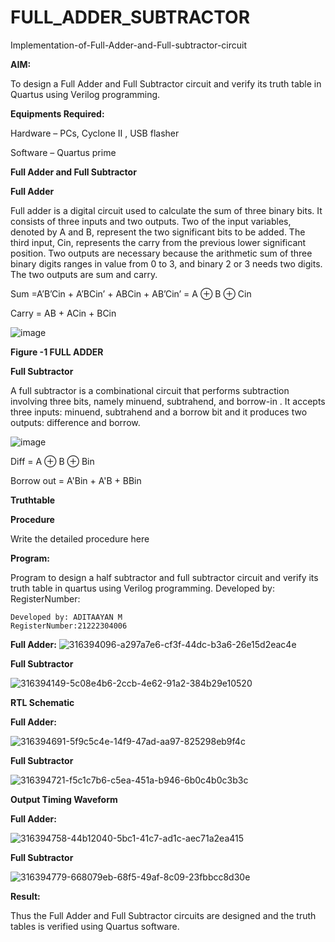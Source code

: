 # FULL_ADDER_SUBTRACTOR

Implementation-of-Full-Adder-and-Full-subtractor-circuit

**AIM:**

To design a Full Adder and Full Subtractor circuit and verify its truth table in Quartus using Verilog programming.

**Equipments Required:**

Hardware – PCs, Cyclone II , USB flasher

Software – Quartus prime

**Full Adder and Full Subtractor**

**Full Adder**

Full adder is a digital circuit used to calculate the sum of three binary bits. It consists of three inputs and two outputs. Two of the input variables, denoted by A and B, represent the two significant bits to be added. The third input, Cin, represents the carry from the previous lower significant position. Two outputs are necessary because the arithmetic sum of three binary digits ranges in value from 0 to 3, and binary 2 or 3 needs two digits. The two outputs are sum and carry.

Sum =A’B’Cin + A’BCin’ + ABCin + AB’Cin’ = A ⊕ B ⊕ Cin 

Carry = AB + ACin + BCin

![image](https://github.com/naavaneetha/FULL_ADDER_SUBTRACTOR/assets/154305477/0f30ba51-5ffb-4198-845f-18e054f675e7)

**Figure -1 FULL ADDER**

**Full Subtractor**

A full subtractor is a combinational circuit that performs subtraction involving three bits, namely minuend, subtrahend, and borrow-in . It accepts three inputs: minuend, subtrahend and a borrow bit and it produces two outputs: difference and borrow.

![image](https://github.com/naavaneetha/FULL_ADDER_SUBTRACTOR/assets/154305477/02b24f51-ab51-4304-9ad6-7b81ffc1ead5)

Diff = A ⊕ B ⊕ Bin 

Borrow out = A'Bin + A'B + BBin

**Truthtable**

**Procedure**

Write the detailed procedure here

**Program:**

Program to design a half subtractor and full subtractor circuit and verify its truth table in quartus using Verilog programming. Developed by: RegisterNumber:
```
Developed by: ADITAAYAN M
RegisterNumber:21222304006
```

**Full Adder:**
![316394096-a297a7e6-cf3f-44dc-b3a6-26e15d2eac4e](https://github.com/Aditaayan/FULL_ADDER_SUBTRACTOR/assets/147473394/b1635526-c14d-4639-9b8c-39d93eeb9516)




**Full Subtractor**


![316394149-5c08e4b6-2ccb-4e62-91a2-384b29e10520](https://github.com/Aditaayan/FULL_ADDER_SUBTRACTOR/assets/147473394/e01b6e8a-4d37-43fe-a7d1-938f5945aa37)


**RTL Schematic**

**Full Adder:**

![316394691-5f9c5c4e-14f9-47ad-aa97-825298eb9f4c](https://github.com/Aditaayan/FULL_ADDER_SUBTRACTOR/assets/147473394/ded4055d-9f6a-424b-9922-78a85e729181)

**Full Subtractor**

![316394721-f5c1c7b6-c5ea-451a-b946-6b0c4b0c3b3c](https://github.com/Aditaayan/FULL_ADDER_SUBTRACTOR/assets/147473394/9980ec17-7b56-4433-82c8-13e718396d29)

**Output Timing Waveform**

**Full Adder:**

![316394758-44b12040-5bc1-41c7-ad1c-aec71a2ea415](https://github.com/Aditaayan/FULL_ADDER_SUBTRACTOR/assets/147473394/c95bf5ef-2431-40ba-9994-e043bdb08fe4)


**Full Subtractor**

![316394779-668079eb-68f5-49af-8c09-23fbbcc8d30e](https://github.com/Aditaayan/FULL_ADDER_SUBTRACTOR/assets/147473394/4c3491f8-2917-4c99-8ce2-3e8232e91014)

**Result:**

Thus the Full Adder and Full Subtractor circuits are designed and the truth tables is verified using Quartus software.
